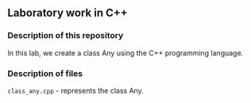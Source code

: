 ## Laboratory work in C++
### Description of this repository
In this lab, we create a class Any using the C++ programming language.
### Description of files
`class_any.cpp` - represents the class Any.
